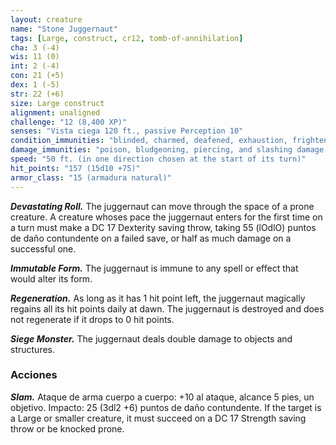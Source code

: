```yaml
---
layout: creature
name: "Stone Juggernaut"
tags: [Large, construct, cr12, tomb-of-annihilation]
cha: 3 (-4)
wis: 11 (0)
int: 2 (-4)
con: 21 (+5)
dex: 1 (-5)
str: 22 (+6)
size: Large construct
alignment: unaligned
challenge: "12 (8,400 XP)"
senses: "Vista ciega 120 ft., passive Perception 10"
condition_immunities: "blinded, charmed, deafened, exhaustion, frightened, paralyzed, petrified, poisoned, prone"
damage_immunities: "poison, bludgeoning, piercing, and slashing damage from nonmagical attacks not made with adamantine weapons"
speed: "50 ft. (in one direction chosen at the start of its turn)"
hit_points: "157 (15d10 +75)"
armor_class: "15 (armadura natural)"
---
```


***Devastating Roll.*** The juggernaut can move through the space of a prone creature. A creature whoses pace the juggernaut enters for the first time on a turn must make a DC 17 Dexterity saving throw, taking 55 (lOdlO) puntos de daño contundente on a failed save, or half as much damage on a successful one.

***Immutable Form.*** The juggernaut is immune to any spell or effect that would alter its form.

***Regeneration.*** As long as it has 1 hit point left, the juggernaut magically regains all its hit points daily at dawn. The juggernaut is destroyed and does not regenerate if it drops to 0 hit points.

***Siege Monster.*** The juggernaut deals double damage to objects and structures.

### Acciones

***Slam.*** Ataque de arma cuerpo a cuerpo: +10 al ataque, alcance 5 pies, un objetivo. Impacto: 25 (3dl2 +6) puntos de daño contundente. If the target is a Large or smaller creature, it must succeed on a DC 17 Strength saving throw or be knocked prone.
